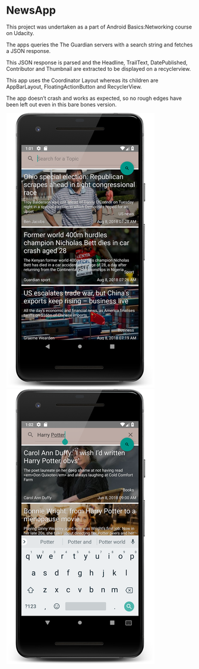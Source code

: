 # NewsApp

This project was undertaken as a part of Android Basics:Networking course on Udacity.

The apps queries the The Guardian servers with a search string and fetches a JSON response.

This JSON response is parsed and the Headline, TrailText, DatePublished, Contributor and Thumbnail are extracted to be displayed on a recyclerview.

This app uses the Coordinator Layout whereas its children are AppBarLayout, FloatingActionButton and RecyclerView.

The app doesn’t crash and works as expected, so no rough edges have been left out even in this bare bones version.

![Screen1](screen1.png?raw=true "Screen1") ![Screen2](screen2.png?raw=true "Screen2")
